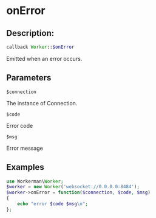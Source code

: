 # onError
## Description:
```php
callback Worker::$onError
```

Emitted when an error occurs.


## Parameters

``` $connection ```

The instance of Connection.

``` $code ```

Error code

``` $msg ```

Error message


## Examples

```php
use Workerman\Worker;
$worker = new Worker('websocket://0.0.0.0:8484');
$worker->onError = function($connection, $code, $msg)
{
    echo "error $code $msg\n";
};
```
